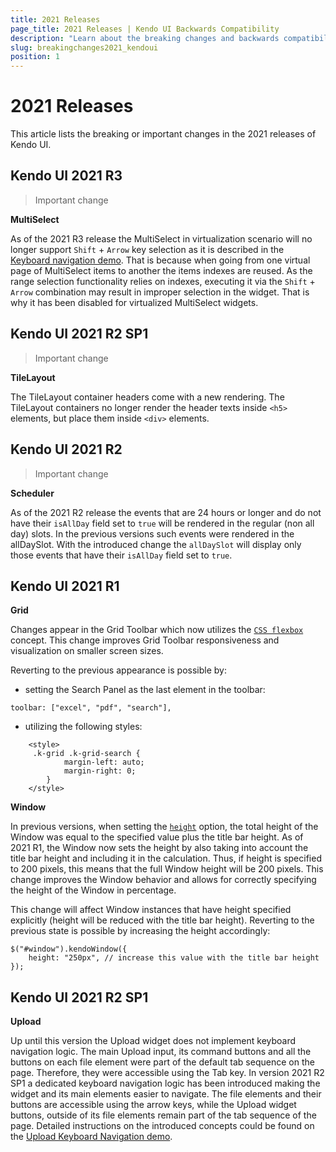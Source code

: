 ```yaml
---
title: 2021 Releases
page_title: 2021 Releases | Kendo UI Backwards Compatibility
description: "Learn about the breaking changes and backwards compatibility released by Kendo UI in 2021."
slug: breakingchanges2021_kendoui
position: 1
---
```


# 2021 Releases

This article lists the breaking or important changes in the 2021 releases of Kendo UI.

## Kendo UI 2021 R3

> Important change

**MultiSelect**

As of the 2021 R3 release the MultiSelect in virtualization scenario will no longer support `Shift` + `Arrow` key selection as it is described in the [Keyboard navigation demo](https://demos.telerik.com/kendo-ui/multiselect/keyboard-navigation). That is because when going from one virtual page of MultiSelect items to another the items indexes are reused. As the range selection functionality relies on indexes, executing it via the `Shift` + `Arrow` combination may result in improper selection in the widget. That is why it has been disabled for virtualized MultiSelect widgets.

## Kendo UI 2021 R2 SP1

> Important change

**TileLayout**

The TileLayout container headers come with a new rendering. The TileLayout containers no longer render the header texts inside `<h5>` elements, but place them inside `<div>` elements.

## Kendo UI 2021 R2

> Important change

**Scheduler**

As of the 2021 R2 release the events that are 24 hours or longer and do not have their `isAllDay` field set to `true` will be rendered in the regular (non all day) slots. In the previous versions such events were rendered in the allDaySlot. With the introduced change the `allDaySlot` will display only those events that have their `isAllDay` field set to `true`.


## Kendo UI 2021 R1

**Grid**

Changes appear in the Grid Toolbar which now utilizes the [`CSS flexbox`](https://developer.mozilla.org/en-US/docs/Web/CSS/CSS_Flexible_Box_Layout/Basic_Concepts_of_Flexbox) concept. This change improves Grid Toolbar responsiveness and visualization on smaller screen sizes.

Reverting to the previous appearance is possible by:

- setting the Search Panel as the last element in the toolbar:

```
toolbar: ["excel", "pdf", "search"],
```

- utilizing the following styles:

```
    <style>
     .k-grid .k-grid-search {
            margin-left: auto;
            margin-right: 0;
        }
    </style>
```

**Window**

In previous versions, when setting the [`height`](/api/javascript/ui/window/configuration/height) option, the total height of the Window was equal to the specified value plus the title bar height. As of 2021 R1, the Window now sets the height by also taking into account the title bar height and including it in the calculation. Thus, if height is specified to 200 pixels, this means that the full Window height will be 200 pixels. This change improves the Window behavior and allows for correctly specifying the height of the Window in percentage.

This change will affect Window instances that have height specified explicitly (height will be reduced with the title bar height). Reverting to the previous state is possible by increasing the height accordingly:

```
$("#window").kendoWindow({
    height: "250px", // increase this value with the title bar height
});
```

## Kendo UI 2021 R2 SP1

**Upload**

Up until this version the Upload widget does not implement keyboard navigation logic. The main Upload input, its command buttons and all the buttons on each file element were part of the default tab sequence on the page. Therefore, they were accessible using the Tab key. In version 2021 R2 SP1 a dedicated keyboard navigation logic has been introduced making the widget and its main elements easier to navigate. The file elements and their buttons are accessible using the arrow keys, while the Upload widget buttons, outside of its file elements remain part of the tab sequence of the page. Detailed instructions on the introduced concepts could be found on the [Upload Keyboard Navigation demo](https://demos.telerik.com/kendo-ui/upload/keyboard-navigation).
